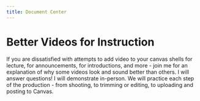 ```yaml
---
title: Document Center
---
```


# Better Videos for Instruction

If you are dissatisfied with attempts to add video to your canvas shells for lecture, for announcements, for introductions, and more - join me for an explanation of why some videos look and sound better than others. I will answer questions! I will demonstrate in-person. We will practice each step of the production - from shooting, to trimming or editing, to uploading and posting to Canvas.
